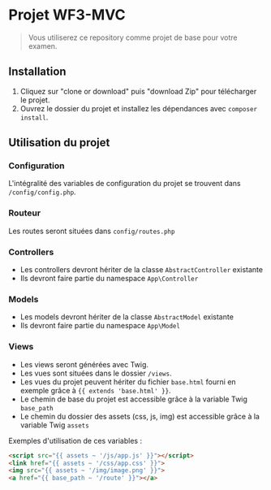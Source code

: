 # Projet WF3-MVC

> Vous utiliserez ce repository comme projet de base pour votre examen.

## Installation

1. Cliquez sur "clone or download" puis "download Zip" pour télécharger le projet.
2. Ouvrez le dossier du projet et installez les dépendances avec  `composer install`.

## Utilisation du projet

### Configuration

L'intégralité des variables de configuration du projet se trouvent dans `/config/config.php`.

### Routeur

Les routes seront situées dans `config/routes.php`

### Controllers

- Les controllers devront hériter de la classe `AbstractController` existante
- Ils devront faire partie du namespace `App\Controller`

### Models

- Les models devront hériter de la classe `AbstractModel` existante
- Ils devront faire partie du namespace `App\Model`


### Views

- Les views seront générées avec Twig.
- Les vues sont situées dans le dossier `/views`.
- Les vues du projet peuvent hériter du fichier `base.html` fourni en exemple grâce à `{{ extends 'base.html' }}`.
- Le chemin de base du projet est accessible grâce à la variable Twig `base_path`
- Le chemin du dossier des assets (css, js, img) est accessible grâce à la variable Twig `assets`

Exemples d'utilisation de ces variables :

```html
<script src="{{ assets ~ '/js/app.js' }}"></script>
<link href="{{ assets ~ '/css/app.css' }}">
<img src="{{ assets ~ '/img/image.png' }}">
<a href="{{ base_path ~ '/route' }}"></a>
```